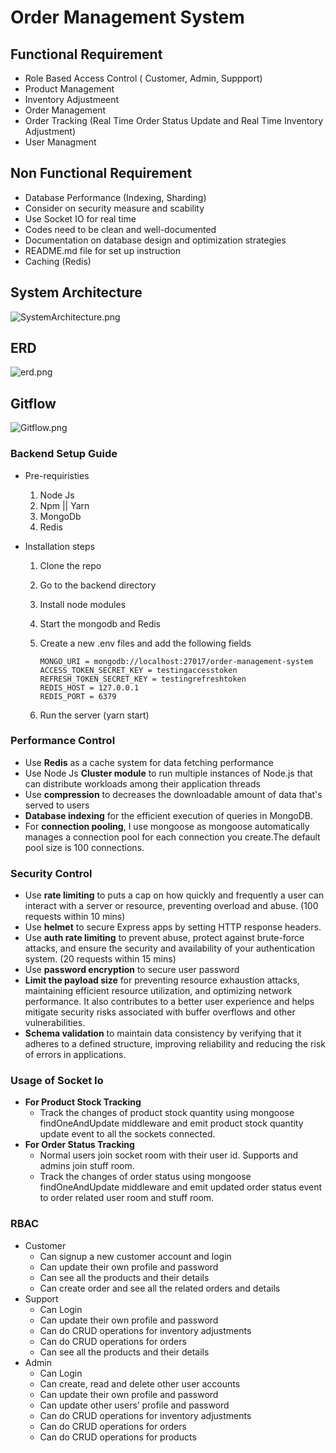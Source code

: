 # Order Management System

## Functional Requirement

- Role Based Access Control ( Customer, Admin, Suppport)
- Product Management
- Inventory Adjustmeent
- Order Management
- Order Tracking (Real Time Order Status Update and Real Time Inventory Adjustment)
- User Managment

## Non Functional Requirement

- Database Performance (Indexing, Sharding)
- Consider on security measure and scability
- Use Socket IO for real time
- Codes need to be clean and well-documented
- Documentation on database design and optimization strategies
- README.md file for set up instruction
- Caching (Redis)

## System Architecture

![SystemArchitecture.png](https://drive.google.com/uc?export=download&id=1eqAx1eZA8YAAx0GOCoZmfadigOPVAuIy)

## ERD

![erd.png](https://drive.google.com/uc?export=download&id=1AiUY9YeBCL0I5AEfch-CNBqoqKPX186Q)

## Gitflow

![Gitflow.png](https://drive.google.com/uc?export=download&id=12lSiOJs3Tj2wDlOa_73iaSXqKkT2c853)

### Backend Setup Guide

- Pre-requiristies
  1. Node Js
  2. Npm || Yarn
  3. MongoDb
  4. Redis
- Installation steps

  1. Clone the repo
  2. Go to the backend directory
  3. Install node modules
  4. Start the mongodb and Redis
  5. Create a new .env files and add the following fields

     ```
     MONGO_URI = mongodb://localhost:27017/order-management-system
     ACCESS_TOKEN_SECRET_KEY = testingaccesstoken
     REFRESH_TOKEN_SECRET_KEY = testingrefreshtoken
     REDIS_HOST = 127.0.0.1
     REDIS_PORT = 6379
     ```

  6. Run the server (yarn start)

### Performance Control

- Use **Redis** as a cache system for data fetching performance
- Use Node Js **Cluster module** to run multiple instances of Node.js that can distribute workloads among their application threads
- Use **compression** to decreases the downloadable amount of data that's served to users
- **Database indexing** for the efficient execution of queries in MongoDB.
- For **connection pooling**, I use mongoose as mongoose automatically manages a connection pool for each connection you create.The default pool size is 100 connections.

### Security Control

- Use **rate limiting** to puts a cap on how quickly and frequently a user can interact with a server or resource, preventing overload and abuse. (100 requests within 10 mins)
- Use **helmet** to secure Express apps by setting HTTP response headers.
- Use **auth rate limiting** to prevent abuse, protect against brute-force attacks, and ensure the security and availability of your authentication system. (20 requests within 15 mins)
- Use **password encryption** to secure user password
- **Limit the payload size** for preventing resource exhaustion attacks, maintaining efficient resource utilization, and optimizing network performance. It also contributes to a better user experience and helps mitigate security risks associated with buffer overflows and other vulnerabilities.
- **Schema validation** to maintain data consistency by verifying that it adheres to a defined structure, improving reliability and reducing the risk of errors in applications.

### Usage of Socket Io

- **For Product Stock Tracking**
  - Track the changes of product stock quantity using mongoose findOneAndUpdate middleware and emit product stock quantity update event to all the sockets connected.
- **For Order Status Tracking**
  - Normal users join socket room with their user id. Supports and admins join stuff room.
  - Track the changes of order status using mongoose findOneAndUpdate middleware and emit updated order status event to order related user room and stuff room.

### RBAC

- Customer
  - Can signup a new customer account and login
  - Can update their own profile and password
  - Can see all the products and their details
  - Can create order and see all the related orders and details
- Support
  - Can Login
  - Can update their own profile and password
  - Can do CRUD operations for inventory adjustments
  - Can do CRUD operations for orders
  - Can see all the products and their details
- Admin
  - Can Login
  - Can create, read and delete other user accounts
  - Can update their own profile and password
  - Can update other users’ profile and password
  - Can do CRUD operations for inventory adjustments
  - Can do CRUD operations for orders
  - Can do CRUD operations for products
